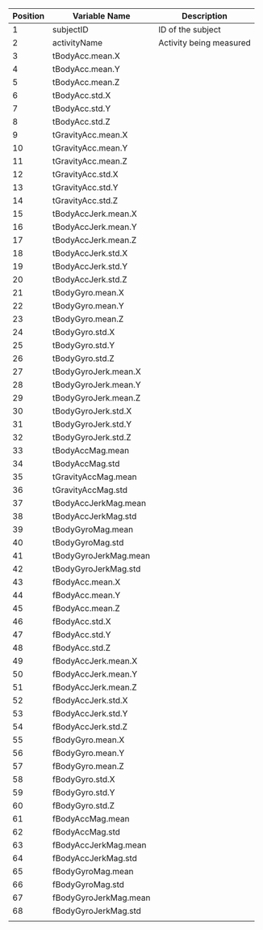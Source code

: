 |Position|Variable Name|Description|
|--------|-------------|-----------|
|1|subjectID|ID of the subject|
|2|activityName|Activity being measured|
|3|tBodyAcc.mean.X|
|4|tBodyAcc.mean.Y|
|5|tBodyAcc.mean.Z|
|6|tBodyAcc.std.X|
|7|tBodyAcc.std.Y|
|8|tBodyAcc.std.Z|
|9|tGravityAcc.mean.X|
|10|tGravityAcc.mean.Y|
|11|tGravityAcc.mean.Z|
|12|tGravityAcc.std.X|
|13|tGravityAcc.std.Y|
|14|tGravityAcc.std.Z|
|15|tBodyAccJerk.mean.X|
|16|tBodyAccJerk.mean.Y|
|17|tBodyAccJerk.mean.Z|
|18|tBodyAccJerk.std.X|
|19|tBodyAccJerk.std.Y|
|20|tBodyAccJerk.std.Z|
|21|tBodyGyro.mean.X|
|22|tBodyGyro.mean.Y|
|23|tBodyGyro.mean.Z|
|24|tBodyGyro.std.X|
|25|tBodyGyro.std.Y|
|26|tBodyGyro.std.Z|
|27|tBodyGyroJerk.mean.X|
|28|tBodyGyroJerk.mean.Y|
|29|tBodyGyroJerk.mean.Z|
|30|tBodyGyroJerk.std.X|
|31|tBodyGyroJerk.std.Y|
|32|tBodyGyroJerk.std.Z|
|33|tBodyAccMag.mean|
|34|tBodyAccMag.std|
|35|tGravityAccMag.mean|
|36|tGravityAccMag.std|
|37|tBodyAccJerkMag.mean|
|38|tBodyAccJerkMag.std|
|39|tBodyGyroMag.mean|
|40|tBodyGyroMag.std|
|41|tBodyGyroJerkMag.mean|
|42|tBodyGyroJerkMag.std|
|43|fBodyAcc.mean.X|
|44|fBodyAcc.mean.Y|
|45|fBodyAcc.mean.Z|
|46|fBodyAcc.std.X|
|47|fBodyAcc.std.Y|
|48|fBodyAcc.std.Z|
|49|fBodyAccJerk.mean.X|
|50|fBodyAccJerk.mean.Y|
|51|fBodyAccJerk.mean.Z|
|52|fBodyAccJerk.std.X|
|53|fBodyAccJerk.std.Y|
|54|fBodyAccJerk.std.Z|
|55|fBodyGyro.mean.X|
|56|fBodyGyro.mean.Y|
|57|fBodyGyro.mean.Z|
|58|fBodyGyro.std.X|
|59|fBodyGyro.std.Y|
|60|fBodyGyro.std.Z|
|61|fBodyAccMag.mean|
|62|fBodyAccMag.std|
|63|fBodyAccJerkMag.mean|
|64|fBodyAccJerkMag.std|
|65|fBodyGyroMag.mean|
|66|fBodyGyroMag.std|
|67|fBodyGyroJerkMag.mean|
|68|fBodyGyroJerkMag.std|
||
